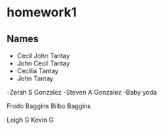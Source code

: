# homework1

## Names

- Cecil John Tantay
- John Cecil Tantay
- Cecilia Tantay
- John Tantay

-Zerah S Gonzalez
-Steven A Gonzalez
-Baby yoda

Frodo Baggins
Bilbo Baggins

Leigh G
Kevin G
